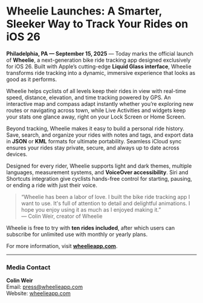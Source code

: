 # Wheelie Launches: A Smarter, Sleeker Way to Track Your Rides on iOS 26  

**Philadelphia, PA — September 15, 2025** — Today marks the official launch of **Wheelie**, a next-generation bike ride tracking app designed exclusively for iOS 26. Built with Apple’s cutting-edge **Liquid Glass interface**, Wheelie transforms ride tracking into a dynamic, immersive experience that looks as good as it performs.  

Wheelie helps cyclists of all levels keep their rides in view with real-time speed, distance, elevation, and time tracking powered by GPS. An interactive map and compass adapt instantly whether you’re exploring new routes or navigating across town, while Live Activities and widgets keep your stats one glance away, right on your Lock Screen or Home Screen.  

Beyond tracking, Wheelie makes it easy to build a personal ride history. Save, search, and organize your rides with notes and tags, and export data in **JSON** or **KML** formats for ultimate portability. Seamless iCloud sync ensures your rides stay private, secure, and always up to date across devices.  

Designed for every rider, Wheelie supports light and dark themes, multiple languages, measurement systems, and **VoiceOver accessibility**. Siri and Shortcuts integration give cyclists hands-free control for starting, pausing, or ending a ride with just their voice.  

> “Wheelie has been a labor of love. I built the bike ride tracking app I want to use. It's full of attention to detail and delightful animations. I hope you enjoy using it as much as I enjoyed making it.”  
> — Colin Weir, creator of Wheelie  

Wheelie is free to try with **ten rides included**, after which users can subscribe for unlimited use with monthly or yearly plans.  

For more information, visit **[wheelieapp.com](https://wheelieapp.com)**.  

---

### Media Contact  
**Colin Weir**  
Email: press@wheelieapp.com  
Website: [wheelieapp.com](https://wheelieapp.com)  